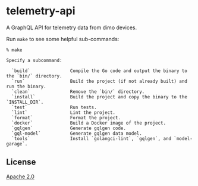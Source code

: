 # telemetry-api

A GraphQL API for telemetry data from dimo devices.

Run `make` to see some helpful sub-commands:

```
% make

Specify a subcommand:

  `build`               Compile the Go code and output the binary to the `bin/` directory.
  `run`                 Build the project (if not already built) and run the binary.
  `clean`               Remove the `bin/` directory.
  `install`             Build the project and copy the binary to the `INSTALL_DIR`.
  `test`                Run tests.
  `lint`                Lint the project.
  `format`              Format the project.
  `docker`              Build a Docker image of the project.
  `gqlgen`              Generate gqlgen code.
  `gql-model`           Generate gqlgen data model.
  `tools`               Install `golangci-lint`, `gqlgen`, and `model-garage`.
```

## License

[Apache 2.0](LICENSE)

